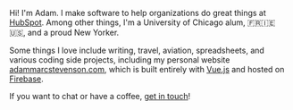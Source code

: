Hi! I'm Adam. I make software to help organizations do great things at [HubSpot](https://www.hubspot.com/). Among other things, I'm a University of Chicago alum, 🇫🇷🇮🇪🇺🇸, and a proud New Yorker.

Some things I love include writing, travel, aviation, spreadsheets, and various coding side projects, including my personal website [adammarcstevenson.com](https://adammarcstevenson.com/), which is built entirely with [Vue.js](https://vuejs.org/) and hosted on [Firebase](https://firebase.google.com/).

If you want to chat or have a coffee, [get in touch](https://adammarcstevenson.com/contact)!
